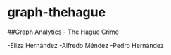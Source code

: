 # graph-thehague
##Graph Analytics - The Hague Crime

-Eliza Hernández
-Alfredo Méndez
-Pedro Hernández

